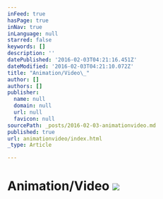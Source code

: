 ```yaml
---
inFeed: true
hasPage: true
inNav: true
inLanguage: null
starred: false
keywords: []
description: ''
datePublished: '2016-02-03T04:21:16.451Z'
dateModified: '2016-02-03T04:21:10.072Z'
title: "Animation/Video\_"
author: []
authors: []
publisher:
  name: null
  domain: null
  url: null
  favicon: null
sourcePath: _posts/2016-02-03-animationvideo.md
published: true
url: animationvideo/index.html
_type: Article

---
```

# Animation/Video ![](https://the-grid-user-content.s3-us-west-2.amazonaws.com/74bdbca6-270e-4717-8b03-d14be3cc599a.jpg)